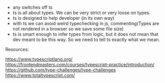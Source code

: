 - any switches off ts
- ts is all about types. We can be very strict or very loose on types.
- ts is designed to help developer (in its own way)
- with ts we can avoid weird typechecking in js, commenting(Types are not rendered in a browser so we save some file size)
- ts is smart enough to infer types from logic, but it does not mean that dev meant to be this way. So we need to tell ts exactly what we mean.

Resources:

https://www.typescriptlang.org/
https://frontendmasters.com/courses/typescript-practice/introduction/
https://github.com/type-challenges/type-challenges
https://www.totaltypescript.com/
